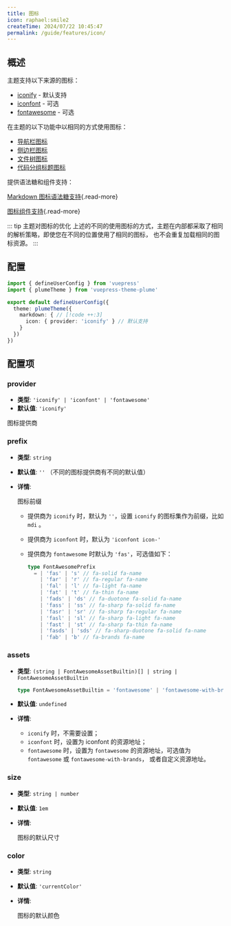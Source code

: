 ```yaml
---
title: 图标
icon: raphael:smile2
createTime: 2024/07/22 10:45:47
permalink: /guide/features/icon/
---
```


## 概述

主题支持以下来源的图标：

- [iconify](https://iconify.design/) - 默认支持
- [iconfont](https://www.iconfont.cn/) - 可选
- [fontawesome](https://fontawesome.com/) - 可选

在主题的以下功能中以相同的方式使用图标：

- [导航栏图标](../../config/navbar.md#配置)
- [侧边栏图标](../../guide/document.md#侧边栏图标)
- [文件树图标](../../guide/markdown/file-tree.md)
- [代码分组标题图标](../code/code-tabs.md#分组标题图标)

提供语法糖和组件支持：

[Markdown 图标语法糖支持](../markdown/icons.md){.read-more}

[图标组件支持](../components/icon.md){.read-more}

::: tip 主题对图标的优化
上述的不同的使用图标的方式，主题在内部都采取了相同的解析策略，即使您在不同的位置使用了相同的图标，
也不会重复加载相同的图标资源。
:::

## 配置

```ts title=".vuepress/config.ts" twoslash
import { defineUserConfig } from 'vuepress'
import { plumeTheme } from 'vuepress-theme-plume'

export default defineUserConfig({
  theme: plumeTheme({
    markdown: { // [!code ++:3]
      icon: { provider: 'iconify' } // 默认支持
    }
  })
})
```

## 配置项

### provider

- **类型**: `'iconify' | 'iconfont' | 'fontawesome'`
- **默认值**: `'iconify'`

图标提供商

### prefix

- **类型**: `string`
- **默认值**: `''` （不同的图标提供商有不同的默认值）
- **详情**:

  图标前缀

  - 提供商为 `iconify` 时，默认为 `''`，设置 `iconify` 的图标集作为前缀，比如 `mdi` 。
  - 提供商为 `iconfont` 时，默认为 `'iconfont icon-'`
  - 提供商为 `fontawesome` 时默认为 `'fas'`，可选值如下：

    ```ts
    type FontAwesomePrefix
      = | 'fas' | 's' // fa-solid fa-name
        | 'far' | 'r' // fa-regular fa-name
        | 'fal' | 'l' // fa-light fa-name
        | 'fat' | 't' // fa-thin fa-name
        | 'fads' | 'ds' // fa-duotone fa-solid fa-name
        | 'fass' | 'ss' // fa-sharp fa-solid fa-name
        | 'fasr' | 'sr' // fa-sharp fa-regular fa-name
        | 'fasl' | 'sl' // fa-sharp fa-light fa-name
        | 'fast' | 'st' // fa-sharp fa-thin fa-name
        | 'fasds' | 'sds' // fa-sharp-duotone fa-solid fa-name
        | 'fab' | 'b' // fa-brands fa-name
    ```

### assets

- **类型**: `(string | FontAwesomeAssetBuiltin)[] | string | FontAwesomeAssetBuiltin`

  ```ts
  type FontAwesomeAssetBuiltin = 'fontawesome' | 'fontawesome-with-brands'
  ```

- **默认值**: `undefined`

- **详情**:

  - `iconify` 时，不需要设置；
  - `iconfont` 时，设置为 iconfont 的资源地址；
  - `fontawesome` 时，设置为 `fontawesome` 的资源地址，可选值为 `fontawesome` 或 `fontawesome-with-brands`，
    或者自定义资源地址。

### size

- **类型**: `string | number`
- **默认值**: `1em`
- **详情**:

  图标的默认尺寸

### color

- **类型**: `string`
- **默认值**: `'currentColor'`
- **详情**:

  图标的默认颜色
